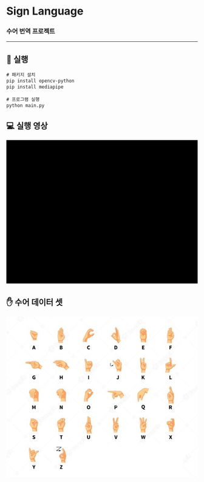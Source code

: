 # Sign Language

### 수어 번역 프로젝트

---

## :book: 실행

```
# 패키지 설치
pip install opencv-python
pip install mediapipe

# 프로그램 실행
python main.py
```
## :computer: 실행 영상
![video](https://github.com/hyunmin0317/Sign-Language/blob/main/dataset/video.gif?raw=true)

## :hand: 수어 데이터 셋 
![data](https://github.com/hyunmin0317/Sign-Language/blob/main/project/alpha/dataset/alphabet.jpg?raw=true)